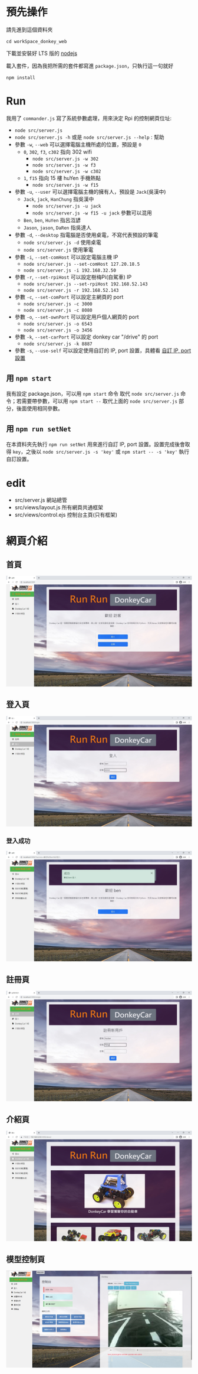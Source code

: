 # 預先操作
請先進到這個資料夾
```shell
cd workSpace_donkey_web
```

下載並安裝好 LTS 版的 [nodejs](https://nodejs.org/en/download)

載入套件，因為我把所需的套件都寫進 `package.json`，只執行這一句就好
```shell
npm install
```

# Run
我用了 `commander.js` 寫了系統參數處理，用來決定 Rpi 的控制網頁位址:
- `node src/server.js`
- `node src/server.js -h` 或是 `node src/server.js --help` : 幫助
- 參數 `-w`, `--web` 可以選擇電腦主機所處的位置，預設是 `0`
  - `0`, `302`, `f3`, `c302` 指向 302 wifi
    - `node src/server.js -w 302`
    - `node src/server.js -w f3`
    - `node src/server.js -w c302`
  - `1`, `f15` 指向 15 樓 huYen 手機熱點
    - `node src/server.js -w f15`
- 參數 `-u`, `--user` 可以選擇電腦主機的擁有人，預設是 `Jack`(吳漢中)
  - `Jack`, `jack`, `HanChung` 指吳漢中
    - `node src/server.js -u jack`
    - `node src/server.js -w f15 -u jack` 參數可以混用
  - `Ben`, `ben`, `HuYen` 指呂沍諺
  - `Jason`, `jason`, `DaRen` 指吳達人
- 參數 `-d`, `--desktop` 指電腦是否使用桌電，不寫代表預設的筆電
  - `node src/server.js -d` 使用桌電
  - `node src/server.js` 使用筆電
- 參數 `-i`, `--set-comHost` 可以設定電腦主機 IP
  - `node src/server.js --set-comHost 127.20.18.5`
  - `node src/server.js -i 192.168.32.50`
- 參數 `-r`, `--set-rpiHost` 可以設定樹梅Pi(自駕車) IP
  - `node src/server.js --set-rpiHost 192.168.52.143`
  - `node src/server.js -r 192.168.52.143`
- 參數 `-c`, `--set-comPort` 可以設定主網頁的 port
  - `node src/server.js -c 3000`
  - `node src/server.js -c 8080`
- 參數 `-o`, `--set-ownPort` 可以設定用戶個人網頁的 port
  - `node src/server.js -o 6543`
  - `node src/server.js -o 3456`
- 參數 `-k`, `--set-carPort` 可以設定 donkey car "/drive" 的 port
  - `node src/server.js -k 8887`
- 參數 `-s`, `--use-self` 可以設定使用自訂的 IP, port 設置，具體看 [自訂 IP, port 設置](#用-npm-run-setnet)

## 用 `npm start`
我有設定 package.json，可以用 `npm start` 命令 取代 `node src/server.js` 命令；若需要帶參數，可以用 `npm start --` 取代上面的 `node src/server.js` 部分，後面使用相同參數。

## 用 `npm run setNet`
在本資料夾先執行 `npm run setNet` 用來進行自訂 IP, port 設置。設置完成後會取得 `key`，之後以 `node src/server.js -s 'key'` 或 `npm start -- -s 'key'` 執行自訂設置。

# edit
- src/server.js 網站總管
- src/views/layout.js 所有網頁共通框架
- src/views/control.ejs 控制台主頁(只有框架)

# 網頁介紹
## 首頁
![](figure/index.jpg)
## 登入頁
![](figure/login.jpg)
### 登入成功
![](figure/login_success.jpg)
## 註冊頁
![](figure/resign.jpg)
## 介紹頁
![](figure/about.jpg)
## 模型控制頁
![](figure/control.jpg)
